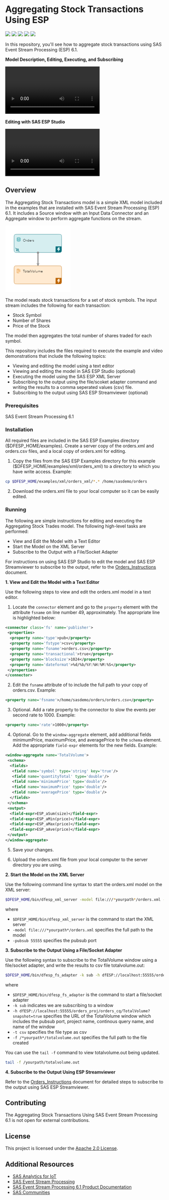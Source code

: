 # Aggregating Stock Transactions Using ESP

<img src="https://img.shields.io/badge/Category-Tutorial-blue"> <img src="https://img.shields.io/badge/Sub--Category-Data Transformation-yellowgreen"> <img src="https://img.shields.io/badge/Difficulty-Beginner-yellow"> <img src="https://img.shields.io/badge/Analytical%20Method-N/A-brightgreen"> <img src="https://img.shields.io/badge/Updated-Jan%202020-orange">

In this repository, you'll see how to aggregate stock transactions using SAS Event Stream Processing (ESP) 6.1. 

**Model Description, Editing, Executing, and Subscribing**

![](Aggregating_Stock_Transactions.mp4)  

**Editing with SAS ESP Studio**

![](Aggregating_Stock_Transactions_ESP_Studio.mp4)

## Overview

The Aggregating Stock Transactions model is a simple XML model included in the examples that are installed with SAS Event Stream Processing (ESP) 6.1. It includes a Source window with an Input Data Connector and an Aggregate window to perform aggregate functions on the stream.

![](images/model_upload.png)

The model reads stock transactions for a set of stock symbols. The input stream includes the following for each transaction:

*  Stock Symbol
*  Number of Shares
*  Price of the Stock

The model then aggregates the total number of shares traded for each symbol.
  
This repository includes the files required to execute the example and video demonstrations that include the following topics:
  
 *   Viewing and editing the model using a text editor
 *   Viewing and editing the model in SAS ESP Studio (optional)
 *   Executing the model using the SAS ESP XML Server
 *   Subscribing to the output using the file/scoket adapter command and writing the results to a comma seperated values (csv) file.
 *   Subscribing to the output using SAS ESP Streamviewer (optional)

### Prerequisites

SAS Event Stream Processing 6.1

### Installation

All required files are included in the SAS ESP Examples directory ($DFESP_HOME/examples). Create a server copy of the orders.xml and orders.csv files, and a local copy of orders.xml for editing.

1.	Copy the files from the SAS ESP Examples directory for this example ($DFESP_HOME/examples/xml/orders_xml) to a directory to which you have write access. Example:

```bash
cp $DFESP_HOME/examples/xml/orders_xml/*.* /home/sasdemo/orders
```

2.	Download the orders.xml file to your local computer so it can be easily edited.

### Running

The following are simple instructions for editing and executing the Aggregating Stock Trades model. The following high-level tasks are performed:

*  View and Edit the Model with a Text Editor
*  Start the Model on the XML Server
*  Subscribe to the Output with a File/Socket Adapter
 
For instructions on using SAS ESP Studio to edit the model and SAS ESP Streamviewer to subscribe to the output, refer to the [Orders_Instructions](https://gitlab.sas.com/IOT/accelerators/esp-examples/new-project/blob/master/Orders_Instrcutions.docx) document.

**1. View and Edit the Model with a Text Editor**

Use the following steps to view and edit the orders.xml model in a text editor. 

1.	Locate the `connector` element and go to the `property` element with the attribute `fsname` on line number 49, approximately. The appropriate line is highlighted below:

```xml
<connector class='fs' name='publisher'>
 <properties>
  <property name='type'>pub</property>
  <property name='fstype'>csv</property>
  <property name='fsname'>orders.csv</property>
  <property name='transactional'>true</property>
  <property name='blocksize'>1024</property>
  <property name='dateformat'>%d/%b/%Y:%H:%M:%S</property>
 </properties>
</connector>
```
2.	Edit the `fsname` attribute of to include the full path to your copy of orders.csv. Example:

```xml
<property name='fsname'>/home/sasdemo/orders/orders.csv</property>
```
    
3.	Optional. Add a rate property to the connector to slow the events per second rate to 1000. Example:

```xml
<property name='rate'>1000</property>
```

4.	Optional. Go to the `window-aggregate` element, add additional fields minimumPrice, maximumPrice, and averagePrice to the `schema` element. Add the appropriate `field-expr` elements for the new fields. Example:

```xml
<window-aggregate name='TotalVolume'>
 <schema>
  <fields>
   <field name='symbol' type='string' key='true'/>
   <field name='quantityTotal' type='double'/>
   <field name='minimumPrice' type='double'/> 
   <field name='maximumPrice' type='double'/> 
   <field name='averagePrice' type='double'/> 
  </fields>
 </schema>
 <output>
  <field-expr>ESP_aSum(size)</field-expr>
  <field-expr>ESP_aMin(price)</field-expr>
  <field-expr>ESP_aMax(price)</field-expr>
  <field-expr>ESP_aAve(price)</field-expr>
 </output>
</window-aggregate>
```

5.	Save your changes.

6.	Upload the orders.xml file from your local computer to the server directory you are using.


**2. Start the Model on the XML Server**

Use the following command line syntax to start the orders.xml model on the XML server:

```bash
$DFESP_HOME/bin/dfesp_xml_server -model file:///*yourpath*/orders.xml -pubsub 55555
```

where
*  `$DFESP_HOME/bin/dfesp_xml_server` is the command to start the XML server
*  `-model file:///*yourpath*/orders.xml` specifies the full path to the model
*  `-pubsub 55555` specifies the pubsub port


**3. Subscribe to the Output Using a File/Socket Adapter**

Use the following syntax to subscribe to the TotalVolume window using a file/socket adapter, and write the results to csv file totalvolume.out:

```bash
$DFESP_HOME/bin/dfesp_fs_adapter -k sub -h dfESP://localhost:55555/orders_proj/orders_cq/TotalVolume?snapshot=true -t csv -f /*yourpath*/totalvolume.out
```

where
*  `$DFESP_HOME/bin/dfesp_fs_adapter` is the command to start a file/socket adapter
*  `-k sub` indicates we are subscribing to a window
*  `-h dfESP://localhost:55555/orders_proj/orders_cq/TotalVolume?snapshot=true` specifies the URL of the TotalVolume window which includes the pubsub port, project name, continous query name, and name of the window
*  `-t csv` specifies the file type as csv
*  `-f /*yourpath*/totalvolume.out` specifies the full path to the file created

You can use the `tail -f` command to view totalvolume.out being updated.

```bash
tail -f /yourpath/totalvolume.out
```

**4. Subscribe to the Output Using ESP Streamviewer**

Refer to the [Orders_Instructions](https://gitlab.sas.com/IOT/accelerators/esp-examples/new-project/blob/master/Orders_Instrcutions.docx) document for detailed steps to subscribe to the output using SAS ESP Streamviewer.

## Contributing

The Aggregating Stock Transactions Using SAS Event Stream Processing 6.1 is not open for external contributions.

## License

This project is licensed under the [Apache 2.0 License](LICENSE).

## Additional Resources

* [SAS Analytics for IoT](https://www.sas.com/en_us/software/analytics-iot.html)
* [SAS Event Stream Processing](https://www.sas.com/en_us/software/event-stream-processing.html)
* [SAS Event Stream Processing 6.1 Product Documentation](https://go.documentation.sas.com/?cdcId=espcdc&cdcVersion=6.1&docsetId=espov&docsetTarget=home.htm&locale=en)
* [SAS Communities](https://communities.sas.com/)

